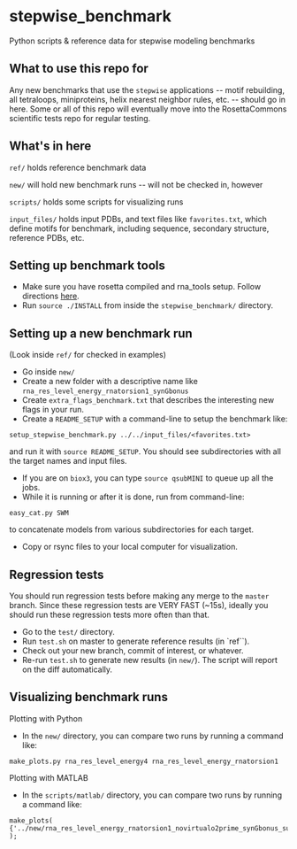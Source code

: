 stepwise_benchmark
==================

Python scripts &amp; reference data for stepwise modeling benchmarks

What to use this repo for
------------------------
Any new benchmarks that use the `stepwise` applications -- motif rebuilding, all tetraloops, miniproteins, helix nearest neighbor rules, etc. -- should go in here. Some or all of this repo will eventually move into the RosettaCommons scientific tests repo for regular testing.

What's in here
--------------
`ref/`  holds reference benchmark data

`new/` will hold new benchmark runs -- will not be checked in, however

`scripts/` holds some scripts for visualizing runs

`input_files/` holds input PDBs, and text files like `favorites.txt`, which define motifs for benchmark, including sequence, secondary structure, reference PDBs, etc.

Setting up benchmark tools  
--------------------------
- Make sure you have rosetta compiled and rna_tools setup. Follow directions <a href="https://www.rosettacommons.org/docs/latest/RNA-tools.html">here</a>.
- Run `source ./INSTALL` from inside the `stepwise_benchmark/` directory.

Setting up a new benchmark run
------------------------------
(Look  inside `ref/` for checked in examples)
- Go inside `new/`
- Create a new folder with a descriptive name like `rna_res_level_energy_rnatorsion1_synGbonus`
- Create `extra_flags_benchmark.txt` that describes the interesting new flags in your run.
- Create a `README_SETUP` with a command-line to setup the benchmark like:
```
setup_stepwise_benchmark.py ../../input_files/<favorites.txt>
```
 and run it with `source README_SETUP`. You should see subdirectories with all the target names and input files.
- If you are on `biox3`, you can type `source qsubMINI` to queue up all the jobs.
- While it is running or after it is done, run from command-line:
```
easy_cat.py SWM
```
to concatenate models from various subdirectories for each target.
- Copy or rsync files to your local computer for visualization.

Regression tests
----------------

You should run regression tests before making any merge to the `master` branch. Since these regression tests are VERY FAST (~15s), ideally you should run these regression tests more often than that.
- Go to the `test/` directory.
- Run `test.sh` on master to generate reference results (in `ref``).
- Check out your new branch, commit of interest, or whatever.
- Re-run `test.sh` to generate new results (in `new/`). The script will report on the diff automatically.

Visualizing benchmark runs
--------------------------
Plotting with Python
- In the `new/` directory, you can compare two runs by running a command like:
```
make_plots.py rna_res_level_energy4 rna_res_level_energy_rnatorsion1 
```
Plotting with MATLAB
- In the `scripts/matlab/` directory, you can compare two runs by running a command like:
```
make_plots( {'../new/rna_res_level_energy_rnatorsion1_novirtualo2prime_synGbonus_suitenessbonus','../new/rna_res_level_energy_rnatorsion1_novirtualo2prime_synGbonus_suitenessbonus_varypolarHgeom'} );
```
